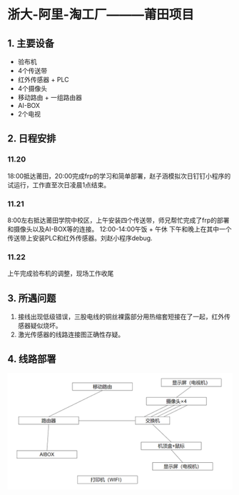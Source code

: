 # 浙大-阿里-淘工厂———莆田项目
## 1. 主要设备
- 验布机
- 4个传送带
- 红外传感器 + PLC
- 4个摄像头
- 移动路由 + 一组路由器
- AI-BOX
- 2个电视
## 2. 日程安排
### 11.20
18:00抵达莆田，20:00完成frp的学习和简单部署，赵子涵模拟次日钉钉小程序的试运行，工作直至次日凌晨1点结束。
### 11.21
8:00左右抵达莆田学院中校区，上午安装四个传送带，师兄帮忙完成了frp的部署和摄像头以及AI-BOX等的连接。
12:00-14:00午饭 + 午休
下午和晚上在其中一个传送带上安装PLC和红外传感器。刘赵小程序debug.
### 11.22
上午完成验布机的调整，现场工作收尾
## 3. 所遇问题
1. 接线出现低级错误，三股电线的铜丝裸露部分用热缩套短接在了一起，红外传感器疑似烧坏。
2. 激光传感器的线路连接图正确性存疑。
## 4. 线路部署
![](/tao_fac/pics/2.png)